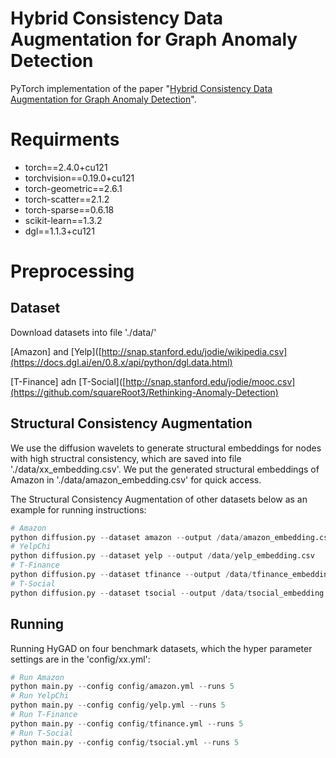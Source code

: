 # Hybrid Consistency Data Augmentation for Graph Anomaly Detection

PyTorch implementation of the paper "[Hybrid Consistency Data Augmentation for Graph Anomaly Detection]()".

#  Requirments
+ torch==2.4.0+cu121
+ torchvision==0.19.0+cu121
+ torch-geometric==2.6.1
+ torch-scatter==2.1.2
+ torch-sparse==0.6.18
+ scikit-learn==1.3.2
+ dgl==1.1.3+cu121
# Preprocessing

## Dataset
Download datasets into file './data/'  
  
[Amazon] and [Yelp]([http://snap.stanford.edu/jodie/wikipedia.csv](https://docs.dgl.ai/en/0.8.x/api/python/dgl.data.html)  

[T-Finance] adn [T-Social]([http://snap.stanford.edu/jodie/mooc.csv](https://github.com/squareRoot3/Rethinking-Anomaly-Detection)

## Structural Consistency Augmentation
We use the diffusion wavelets to generate structural embeddings for nodes with high structral consistency, which are saved into file './data/xx_embedding.csv'.
We put the generated structural embeddings of Amazon in './data/amazon_embedding.csv' for quick access.

The Structural Consistency Augmentation of other datasets below as an example for running instructions:
```python
# Amazon
python diffusion.py --dataset amazon --output /data/amazon_embedding.csv
# YelpChi
python diffusion.py --dataset yelp --output /data/yelp_embedding.csv
# T-Finance
python diffusion.py --dataset tfinance --output /data/tfinance_embedding.csv
# T-Social
python diffusion.py --dataset tsocial --output /data/tsocial_embedding.csv
```
## Running

Running HyGAD on four benchmark datasets, which the hyper parameter settings are in the 'config/xx.yml':
```python
# Run Amazon
python main.py --config config/amazon.yml --runs 5
# Run YelpChi
python main.py --config config/yelp.yml --runs 5
# Run T-Finance
python main.py --config config/tfinance.yml --runs 5
# Run T-Social
python main.py --config config/tsocial.yml --runs 5

```


